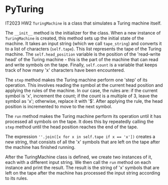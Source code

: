 # PyTuring
IT2023 HW2
`TuringMachine` is a class that simulates a Turing machine itself.

The `__init__` method is the initializer for the class.
When a new instance of `TuringMachine` is created, this method sets up the initial state of the machine.
It takes an input string (which we call `tape_string`) and converts it to a list of characters (`self.tape`).
This list represents the tape of the Turing machine.
The `self.head_position` variable is the position of the 'read-write head' of the Turing machine -
this is the part of the machine that can read and write symbols on the tape.
Finally, `self.count` is a variable that keeps track of how many 'x' characters have been encountered.

The `step` method makes the Turing machine perform one 'step' of its operation.
This involves reading the symbol at the current head position and applying the rules of the machine.
In our case, the rules are: if the current symbol is 'x', increment the count;
if the count is a multiple of 3, leave the symbol as 'x'; otherwise, replace it with '$'.
After applying the rule, the head position is incremented to move to the next symbol.

The `run` method makes the Turing machine perform its operation until it has processed all symbols on the tape.
It does this by repeatedly calling the `step` method until the head position reaches the end of the tape.

The expression `''.join([x for x in self.tape if x == 'x'])` creates a new string,
that consists of all the 'x' symbols that are left on the tape after the machine has finished running.

After the TuringMachine class is defined, we create two instances of it, each with a different input string.
We then call the `run` method on each instance and print the result.
The result is the string of 'x' symbols that are left on the tape
after the machine has processed the input string according to its rules.
